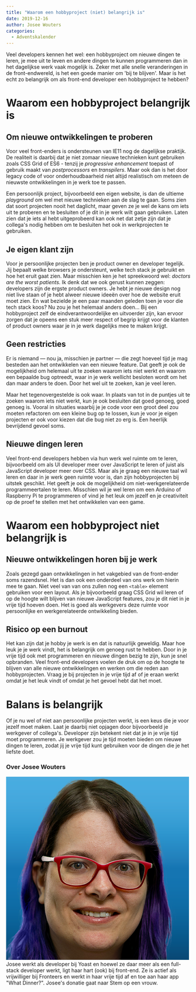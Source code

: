 ```yaml
---
title: "Waarom een hobbyproject (niet) belangrijk is"
date: 2019-12-16
author: Josee Wouters
categories: 
  - Adventskalender
---
```

Veel developers kennen het wel: een hobbyproject om nieuwe dingen te leren, je mee uit te leven en andere dingen te kunnen programmeren dan in het dagelijkse werk vaak mogelijk is. Zeker met alle snelle veranderingen in de front-endwereld, is het een goede manier om 'bij te blijven'. Maar is het echt zo belangrijk om als front-end developer een hobbyproject te hebben?

# Waarom een hobbyproject belangrijk is

## Om nieuwe ontwikkelingen te proberen

Voor veel front-enders is ondersteunen van IE11 nog de dagelijkse praktijk. De realiteit is daarbij dat je niet zomaar nieuwe technieken kunt gebruiken zoals CSS Grid of ES6 - tenzij je *progressive enhancement* toepast of gebruik maakt van *postprocessors* en *transpilers*. Maar ook dan is het door legacy code of voor onderhoudbaarheid niet altijd realistisch om meteen de nieuwste ontwikkelingen in je werk toe te passen.

Een persoonlijk project, bijvoorbeeld een eigen website, is dan de ultieme *playground* om wel met nieuwe technieken aan de slag te gaan. Soms zien dat soort projecten nooit het daglicht, maar geven ze je wel de kans om iets uit te proberen en te besluiten of je dit in je werk wilt gaan gebruiken. Laten zien dat je iets al hebt uitgeprobeerd kan ook net dat zetje zijn dat je collega's nodig hebben om te besluiten het ook in werkprojecten te gebruiken.

## Je eigen klant zijn

Voor je persoonlijke projecten ben je product owner en developer tegelijk. Jij bepaalt welke browsers je ondersteunt, welke tech stack je gebruikt en hoe het eruit gaat zien. Maar misschien ken je het spreekwoord wel: *doctors are the worst patients.* Ik denk dat we ook gerust kunnen zeggen: developers zijn de ergste product owners. Je hebt je nieuwe design nog niet live staan of je hebt alweer nieuwe ideeën over hoe de website eruit moet zien. En wat bezielde je een paar maanden geleden toen je voor die tech stack koos? Nu zou je het helemaal anders doen... Bij een hobbyproject zelf de eindverantwoordelijke en uitvoerder zijn, kan ervoor zorgen dat je opeens een stuk meer respect of begrip krijgt voor de klanten of product owners waar je in je werk dagelijks mee te maken krijgt.

## Geen restricties

Er is niemand — nou ja, misschien je partner — die zegt hoeveel tijd je mag besteden aan het ontwikkelen van een nieuwe feature. Dat geeft je ook de mogelijkheid om helemaal uit te zoeken waarom iets niet werkt en waarom een bepaalde bug optreedt, waar in je werk wellicht besloten wordt om het dan maar anders te doen. Door het wel uit te zoeken, kan je veel leren.

Maar het tegenovergestelde is ook waar. In plaats van tot in de puntjes uit te zoeken waarom iets niet werkt, kun je ook besluiten dat goed genoeg, goed genoeg is. Vooral in situaties waarbij je je code voor een groot deel zou moeten refactoren om een kleine bug op te lossen, kun je voor je eigen projecten er ook voor kiezen dat die bug niet zo erg is. Een heerlijk bevrijdend gevoel soms.

## Nieuwe dingen leren

Veel front-end developers hebben via hun werk wel ruimte om te leren, bijvoorbeeld om als UI developer meer over JavaScript te leren of juist als JavaScript developer meer over CSS. Maar als je graag een nieuwe taal wil leren en daar in je werk geen ruimte voor is, dan zijn hobbyprojecten bij uitstek geschikt. Het geeft je ook de mogelijkheid om niet-werkgerelateerde programmeertalen te leren. Misschien wil je wel leren om een Arduino of Raspberry Pi te programmeren of vind je het leuk om jezelf en je creativiteit op de proef te stellen met het ontwikkelen van een game.

# Waarom een hobbyproject niet belangrijk is

## Nieuwe ontwikkelingen horen bij je werk

Zoals gezegd gaan ontwikkelingen in het vakgebied van de front-ender soms razendsnel. Het is dan ook een onderdeel van ons werk om hierin mee te gaan. Niet veel van van ons zullen nog een `<table>` element gebruiken voor een layout. Als je bijvoorbeeld graag CSS Grid wil leren of op de hoogte wilt blijven van nieuwe JavaScript features, zou je dit niet in je vrije tijd hoeven doen. Het is goed als werkgevers deze ruimte voor persoonlijke en werkgerelateerde ontwikkeling bieden.

## Risico op een burnout

Het kan zijn dat je hobby je werk is en dat is natuurlijk geweldig. Maar hoe leuk je je werk vindt, het is belangrijk om  genoeg rust te hebben. Door in je vrije tijd ook met programmeren en nieuwe dingen bezig te zijn, kun je snel opbranden. Veel front-end developers voelen de druk om op de hoogte te blijven van alle nieuwe ontwikkelingen en werken om die reden aan hobbyprojecten. Vraag je bij projecten in je vrije tijd af of je eraan werkt omdat je het leuk vindt of omdat je het gevoel hebt dat het moet.

# Balans is belangrijk

Of je nu wel of niet aan persoonlijke projecten werkt, is een keus die je voor jezelf moet maken. Laat je daarbij niet opjagen door bijvoorbeeld je werkgever of collega's. Developer zijn betekent niet dat je in je vrije tijd moet programmeren. Je werkgever zou je tijd moeten bieden om nieuwe dingen te leren, zodat jij je vrije tijd kunt gebruiken voor de dingen die je het liefste doet.

### Over Josee Wouters
<img src="/_img/adventskalender/josee-500x500.png" alt="Foto van Josee" class="floating-portrait">
Josee werkt als developer bij Yoast en hoewel ze daar meer als een full-stack developer werkt, ligt haar hart (ook) bij front-end. Ze is actief als vrijwilliger bij Fronteers en werkt in haar vrije tijd af en toe aan haar app "What Dinner?".
Josee's donatie gaat naar Stem op een vrouw.
